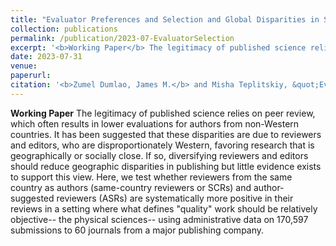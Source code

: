 ```yaml
---
title: "Evaluator Preferences and Selection and Global Disparities in Science Publishing"
collection: publications
permalink: /publication/2023-07-EvaluatorSelection
excerpt: '<b>Working Paper</b> The legitimacy of published science relies on peer review, which often results in lower evaluations for authors from non-Western countries. It has been suggested that these disparities are due to reviewers and editors, who are disproportionately Western, favoring research that is geographically or socially close. If so, diversifying reviewers and editors should reduce geographic disparities in publishing but little evidence exists to support this view. Here, we test whether reviewers from the same country as authors (same-country reviewers or SCRs) and author-suggested reviewers (ASRs) are systematically more positive in their reviews in a setting where what defines "quality" work should be relatively objective-- the physical sciences-- using administrative data on 170,597 submissions to 60 journals from a major publishing company.'
date: 2023-07-31
venue:
paperurl: 
citation: '<b>Zumel Dumlao, James M.</b> and Misha Teplitskiy, &quot;Evaluator Preferences and Selection and Global Disparities in Science Publishing&quot; (2023).'
---
```

<b>Working Paper</b> The legitimacy of published science relies on peer review, which often results in lower evaluations for authors from non-Western countries. It has been suggested that these disparities are due to reviewers and editors, who are disproportionately Western, favoring research that is geographically or socially close. If so, diversifying reviewers and editors should reduce geographic disparities in publishing but little evidence exists to support this view. Here, we test whether reviewers from the same country as authors (same-country reviewers or SCRs) and author-suggested reviewers (ASRs) are systematically more positive in their reviews in a setting where what defines "quality" work should be relatively objective-- the physical sciences-- using administrative data on 170,597 submissions to 60 journals from a major publishing company.